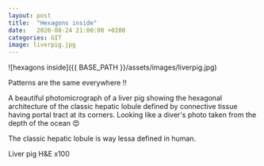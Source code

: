 ```yaml
---
layout: post
title:  "Hexagons inside"
date:   2020-08-24 21:00:00 +0200
categories: GIT 
image: liverpig.jpg
---
```


![hexagons inside]({{ BASE_PATH }}/assets/images/liverpig.jpg)


Patterns are the same everywhere !!

A beautiful photomicrograph of a liver pig showing the hexagonal architecture of the classic hepatic lobule defined by connective tissue having portal tract at its corners. Looking like a diver's photo taken from the depth of the ocean 😍

The classic hepatic lobule is way lessa defined in human.

Liver pig H&E x100
